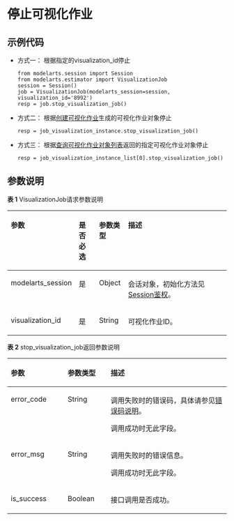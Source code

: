 # 停止可视化作业<a name="modelarts_04_0186"></a>

## 示例代码<a name="zh-cn_topic_0170904411_section35881040102516"></a>

-   方式一： 根据指定的visualization\_id停止

    ```
    from modelarts.session import Session
    from modelarts.estimator import VisualizationJob
    session = Session()
    job = VisualizationJob(modelarts_session=session, visualization_id='8992')
    resp = job.stop_visualization_job()
    ```


-   方式二： 根据[创建可视化作业](创建可视化作业.md)生成的可视化作业对象停止

    ```
    resp = job_visualization_instance.stop_visualization_job()
    ```


-   方式三： 根据[查询可视化作业对象列表](查询可视化作业对象列表.md)返回的指定可视化作业对象停止

    ```
    resp = job_visualization_instance_list[0].stop_visualization_job()
    ```


## 参数说明<a name="zh-cn_topic_0170904411_section85751315416"></a>

**表 1**  VisualizationJob请求参数说明

<a name="zh-cn_topic_0170904411_table155461191218"></a>
<table><thead align="left"><tr id="zh-cn_topic_0170904411_row254817912212"><th class="cellrowborder" valign="top" width="22.75%" id="mcps1.2.5.1.1"><p id="zh-cn_topic_0170904411_p12549899214"><a name="zh-cn_topic_0170904411_p12549899214"></a><a name="zh-cn_topic_0170904411_p12549899214"></a>参数</p>
</th>
<th class="cellrowborder" valign="top" width="9.879999999999999%" id="mcps1.2.5.1.2"><p id="zh-cn_topic_0170904411_p3552101193813"><a name="zh-cn_topic_0170904411_p3552101193813"></a><a name="zh-cn_topic_0170904411_p3552101193813"></a>是否必选</p>
</th>
<th class="cellrowborder" valign="top" width="13.320000000000002%" id="mcps1.2.5.1.3"><p id="zh-cn_topic_0170904411_p1755169172118"><a name="zh-cn_topic_0170904411_p1755169172118"></a><a name="zh-cn_topic_0170904411_p1755169172118"></a>参数类型</p>
</th>
<th class="cellrowborder" valign="top" width="54.05%" id="mcps1.2.5.1.4"><p id="zh-cn_topic_0170904411_p55521998211"><a name="zh-cn_topic_0170904411_p55521998211"></a><a name="zh-cn_topic_0170904411_p55521998211"></a>描述</p>
</th>
</tr>
</thead>
<tbody><tr id="zh-cn_topic_0170904411_row8893215413"><td class="cellrowborder" valign="top" width="22.75%" headers="mcps1.2.5.1.1 "><p id="zh-cn_topic_0170904411_p6891421842"><a name="zh-cn_topic_0170904411_p6891421842"></a><a name="zh-cn_topic_0170904411_p6891421842"></a>modelarts_session</p>
</td>
<td class="cellrowborder" valign="top" width="9.879999999999999%" headers="mcps1.2.5.1.2 "><p id="zh-cn_topic_0170904411_p68972047"><a name="zh-cn_topic_0170904411_p68972047"></a><a name="zh-cn_topic_0170904411_p68972047"></a>是</p>
</td>
<td class="cellrowborder" valign="top" width="13.320000000000002%" headers="mcps1.2.5.1.3 "><p id="zh-cn_topic_0170904411_p158912219419"><a name="zh-cn_topic_0170904411_p158912219419"></a><a name="zh-cn_topic_0170904411_p158912219419"></a>Object</p>
</td>
<td class="cellrowborder" valign="top" width="54.05%" headers="mcps1.2.5.1.4 "><p id="zh-cn_topic_0170904411_p1689152543"><a name="zh-cn_topic_0170904411_p1689152543"></a><a name="zh-cn_topic_0170904411_p1689152543"></a>会话对象，初始化方法见<a href="Session鉴权概述.md">Session鉴权</a>。</p>
</td>
</tr>
<tr id="zh-cn_topic_0170904411_row197933582219"><td class="cellrowborder" valign="top" width="22.75%" headers="mcps1.2.5.1.1 "><p id="zh-cn_topic_0170904411_p9118145011917"><a name="zh-cn_topic_0170904411_p9118145011917"></a><a name="zh-cn_topic_0170904411_p9118145011917"></a>visualization_id</p>
</td>
<td class="cellrowborder" valign="top" width="9.879999999999999%" headers="mcps1.2.5.1.2 "><p id="zh-cn_topic_0170904411_p196751771039"><a name="zh-cn_topic_0170904411_p196751771039"></a><a name="zh-cn_topic_0170904411_p196751771039"></a>是</p>
</td>
<td class="cellrowborder" valign="top" width="13.320000000000002%" headers="mcps1.2.5.1.3 "><p id="zh-cn_topic_0170904411_p8675972311"><a name="zh-cn_topic_0170904411_p8675972311"></a><a name="zh-cn_topic_0170904411_p8675972311"></a>String</p>
</td>
<td class="cellrowborder" valign="top" width="54.05%" headers="mcps1.2.5.1.4 "><p id="zh-cn_topic_0170904411_p212635661310"><a name="zh-cn_topic_0170904411_p212635661310"></a><a name="zh-cn_topic_0170904411_p212635661310"></a>可视化作业ID。</p>
</td>
</tr>
</tbody>
</table>

**表 2**  stop\_visualization\_job返回参数说明

<a name="zh-cn_topic_0170904411_table55928961173927"></a>
<table><thead align="left"><tr id="zh-cn_topic_0170904411_row40618446173927"><th class="cellrowborder" valign="top" width="25.92740725927407%" id="mcps1.2.4.1.1"><p id="zh-cn_topic_0170904411_p1631242217407"><a name="zh-cn_topic_0170904411_p1631242217407"></a><a name="zh-cn_topic_0170904411_p1631242217407"></a>参数</p>
</th>
<th class="cellrowborder" valign="top" width="19.608039196080394%" id="mcps1.2.4.1.2"><p id="zh-cn_topic_0170904411_p5427574117407"><a name="zh-cn_topic_0170904411_p5427574117407"></a><a name="zh-cn_topic_0170904411_p5427574117407"></a>参数类型</p>
</th>
<th class="cellrowborder" valign="top" width="54.46455354464553%" id="mcps1.2.4.1.3"><p id="zh-cn_topic_0170904411_p3425893817407"><a name="zh-cn_topic_0170904411_p3425893817407"></a><a name="zh-cn_topic_0170904411_p3425893817407"></a>描述</p>
</th>
</tr>
</thead>
<tbody><tr id="zh-cn_topic_0170904411_row11062410173927"><td class="cellrowborder" valign="top" width="25.92740725927407%" headers="mcps1.2.4.1.1 "><p id="zh-cn_topic_0170904411_p688954611624"><a name="zh-cn_topic_0170904411_p688954611624"></a><a name="zh-cn_topic_0170904411_p688954611624"></a>error_code</p>
</td>
<td class="cellrowborder" valign="top" width="19.608039196080394%" headers="mcps1.2.4.1.2 "><p id="zh-cn_topic_0170904411_p3804851211624"><a name="zh-cn_topic_0170904411_p3804851211624"></a><a name="zh-cn_topic_0170904411_p3804851211624"></a>String</p>
</td>
<td class="cellrowborder" valign="top" width="54.46455354464553%" headers="mcps1.2.4.1.3 "><p id="zh-cn_topic_0170904411_p19895181231810"><a name="zh-cn_topic_0170904411_p19895181231810"></a><a name="zh-cn_topic_0170904411_p19895181231810"></a>调用失败时的错误码，具体请参见<a href="公共参数.md#section29446341644">错误码说明</a>。</p>
<p id="zh-cn_topic_0170904411_p6203060911624"><a name="zh-cn_topic_0170904411_p6203060911624"></a><a name="zh-cn_topic_0170904411_p6203060911624"></a>调用成功时无此字段。</p>
</td>
</tr>
<tr id="zh-cn_topic_0170904411_row52351653173927"><td class="cellrowborder" valign="top" width="25.92740725927407%" headers="mcps1.2.4.1.1 "><p id="zh-cn_topic_0170904411_p4368550411624"><a name="zh-cn_topic_0170904411_p4368550411624"></a><a name="zh-cn_topic_0170904411_p4368550411624"></a>error_msg</p>
</td>
<td class="cellrowborder" valign="top" width="19.608039196080394%" headers="mcps1.2.4.1.2 "><p id="zh-cn_topic_0170904411_p6574380911624"><a name="zh-cn_topic_0170904411_p6574380911624"></a><a name="zh-cn_topic_0170904411_p6574380911624"></a>String</p>
</td>
<td class="cellrowborder" valign="top" width="54.46455354464553%" headers="mcps1.2.4.1.3 "><p id="zh-cn_topic_0170904411_p1143593112814"><a name="zh-cn_topic_0170904411_p1143593112814"></a><a name="zh-cn_topic_0170904411_p1143593112814"></a>调用失败时的错误信息。</p>
<p id="zh-cn_topic_0170904411_p2364831411624"><a name="zh-cn_topic_0170904411_p2364831411624"></a><a name="zh-cn_topic_0170904411_p2364831411624"></a>调用成功时无此字段。</p>
</td>
</tr>
<tr id="zh-cn_topic_0170904411_row15215104313513"><td class="cellrowborder" valign="top" width="25.92740725927407%" headers="mcps1.2.4.1.1 "><p id="zh-cn_topic_0170904411_p123221015210"><a name="zh-cn_topic_0170904411_p123221015210"></a><a name="zh-cn_topic_0170904411_p123221015210"></a>is_success</p>
</td>
<td class="cellrowborder" valign="top" width="19.608039196080394%" headers="mcps1.2.4.1.2 "><p id="zh-cn_topic_0170904411_p923219101219"><a name="zh-cn_topic_0170904411_p923219101219"></a><a name="zh-cn_topic_0170904411_p923219101219"></a>Boolean</p>
</td>
<td class="cellrowborder" valign="top" width="54.46455354464553%" headers="mcps1.2.4.1.3 "><p id="zh-cn_topic_0170904411_p14433359122514"><a name="zh-cn_topic_0170904411_p14433359122514"></a><a name="zh-cn_topic_0170904411_p14433359122514"></a>接口调用是否成功。</p>
</td>
</tr>
</tbody>
</table>


